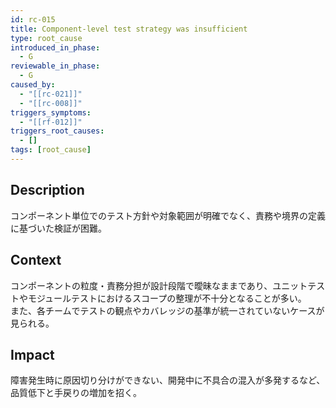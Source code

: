 ```yaml
---
id: rc-015
title: Component-level test strategy was insufficient
type: root_cause
introduced_in_phase:
  - G
reviewable_in_phase:
  - G
caused_by:
  - "[[rc-021]]"
  - "[[rc-008]]"
triggers_symptoms:
  - "[[rf-012]]"
triggers_root_causes:
  - []
tags: [root_cause]
---
```


## Description
コンポーネント単位でのテスト方針や対象範囲が明確でなく、責務や境界の定義に基づいた検証が困難。

## Context
コンポーネントの粒度・責務分担が設計段階で曖昧なままであり、ユニットテストやモジュールテストにおけるスコープの整理が不十分となることが多い。  
また、各チームでテストの観点やカバレッジの基準が統一されていないケースが見られる。

## Impact
障害発生時に原因切り分けができない、開発中に不具合の混入が多発するなど、品質低下と手戻りの増加を招く。